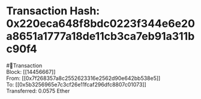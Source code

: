 
Transaction Hash: 0x220eca648f8bdc0223f344e6e20a8651a1777a18de11cb3ca7eb91a311bc90f4
====================================================================================
  
#💸Transaction  
Block: [[14456667]]  
From: [[0x7f268357a8c2552623316e2562d90e642bb538e5]]  
To: [[0x5b3256965e7c3cf26e11fcaf296dfc8807c01073]]  
Transferred: 0.0575 Ether